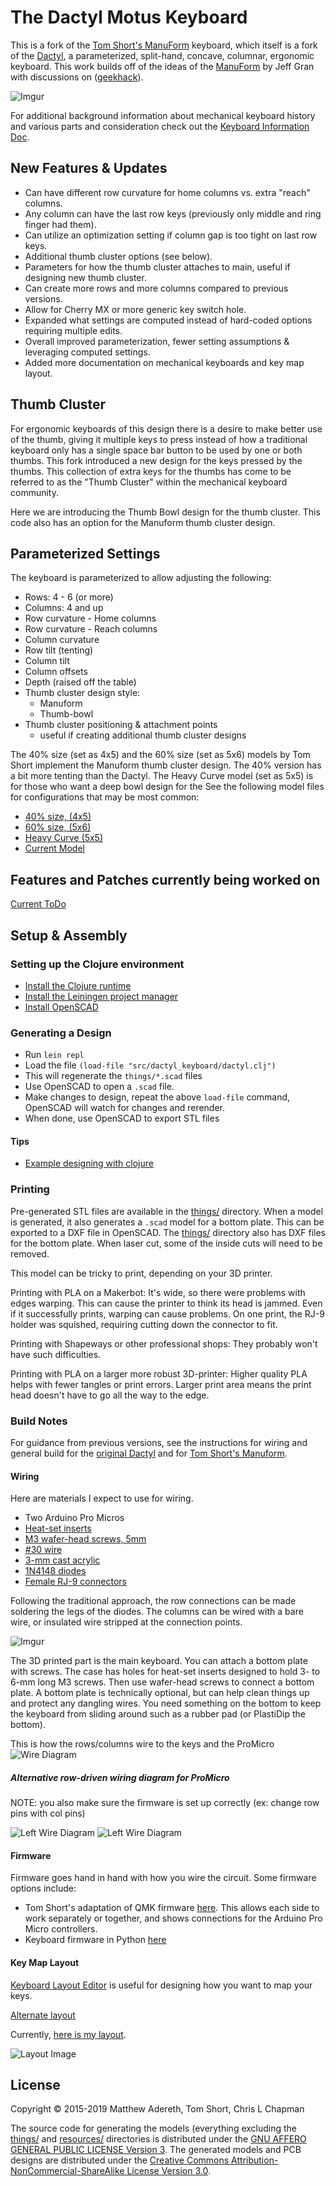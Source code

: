 # The Dactyl Motus Keyboard

This is a fork of the [Tom Short's ManuForm](https://github.com/tshort/dactyl-keyboard) keyboard, which itself is a fork of the [Dactyl](https://github.com/adereth/dactyl-keyboard), a parameterized, split-hand, concave, columnar, ergonomic keyboard. This work builds off of the ideas of the [ManuForm](https://github.com/jeffgran/ManuForm) by Jeff Gran with discussions on ([geekhack](https://geekhack.org/index.php?topic=46015.0)).

![Imgur](http://i.imgur.com/LdjEhrR.jpg)

For additional background information about mechanical keyboard history and various parts and consideration check out the [Keyboard Information Doc](doc/).

## New Features & Updates

* Can have different row curvature for home columns vs. extra "reach" columns.
* Any column can have the last row keys (previously only middle and ring finger had them).
* Can utilize an optimization setting if column gap is too tight on last row keys.
* Additional thumb cluster options (see below).
* Parameters for how the thumb cluster attaches to main, useful if designing new thumb cluster.
* Can create more rows and more columns compared to previous versions.
* Allow for Cherry MX or more generic key switch hole.
* Expanded what settings are computed instead of hard-coded options requiring multiple edits.
* Overall improved parameterization, fewer setting assumptions & leveraging computed settings.
* Added more documentation on mechanical keyboards and key map layout.

## Thumb Cluster

For ergonomic keyboards of this design there is a desire to make better use of the thumb, giving it multiple keys to press instead of how a traditional keyboard only has a single space bar button to be used by one or both thumbs.
This fork introduced a new design for the keys pressed by the thumbs. This collection of extra keys for the thumbs has come to be referred to as the "Thumb Cluster" within the mechanical keyboard community.

Here we are introducing the Thumb Bowl design for the thumb cluster. This code also has an option for the Manuform thumb cluster design.

## Parameterized Settings

The keyboard is parameterized to allow adjusting the following:

* Rows: 4 - 6 (or more)
* Columns: 4 and up
* Row curvature - Home columns
* Row curvature - Reach columns
* Column curvature
* Row tilt (tenting)
* Column tilt
* Column offsets
* Depth (raised off the table)
* Thumb cluster design style:
  * Manuform
  * Thumb-bowl
* Thumb cluster positioning & attachment points
  * useful if creating additional thumb cluster designs

The 40% size (set as 4x5) and the 60% size (set as 5x6) models by Tom Short implement the Manuform thumb cluster design. The 40% version has a bit more tenting than the Dactyl. The Heavy Curve model (set as 5x5) is for those who want a deep bowl design for the See the following model files for configurations that may be most common:

* [40% size, (4x5)](https://github.com/SeattleChris/dactyl-keyboard/blob/master/things/right-4x5.stl)
* [60% size, (5x6)](https://github.com/SeattleChris/dactyl-keyboard/blob/master/things/right-5x6.stl)
* [Heavy Curve (5x5)](https://github.com/SeattleChris/dactyl-keyboard/blob/master/things/heavy-curve-5x5.stl)
* [Current Model](https://github.com/SeattleChris/dactyl-keyboard/blob/master/things/chris/right.stl)

## Features and Patches currently being worked on

[Current ToDo](src/dactyl_keyboard/todo.md)

## Setup & Assembly

### Setting up the Clojure environment

* [Install the Clojure runtime](https://clojure.org)
* [Install the Leiningen project manager](http://leiningen.org/)
* [Install OpenSCAD](http://www.openscad.org/)

### Generating a Design

* Run `lein repl`
* Load the file `(load-file "src/dactyl_keyboard/dactyl.clj")`
* This will regenerate the `things/*.scad` files
* Use OpenSCAD to open a `.scad` file.
* Make changes to design, repeat the above `load-file` command, OpenSCAD will watch for changes and rerender.
* When done, use OpenSCAD to export STL files

#### Tips

* [Example designing with clojure](http://adereth.github.io/blog/2014/04/09/3d-printing-with-clojure/)

### Printing

Pre-generated STL files are available in the [things/](things/) directory.
When a model is generated, it also generates a `.scad` model for a bottom plate.
This can be exported to a DXF file in OpenSCAD.
The [things/](things/) directory also has DXF files for the bottom plate.
When laser cut, some of the inside cuts will need to be removed.

This model can be tricky to print, depending on your 3D printer.

Printing with PLA on a Makerbot:
It's wide, so there were problems with edges warping.
This can cause the printer to think its head is jammed.
Even if it successfully prints, warping can cause problems.
On one print, the RJ-9 holder was squished, requiring cutting down the connector to fit.

Printing with Shapeways or other professional shops:
They probably won't have such difficulties.

Printing with PLA on a larger more robust 3D-printer:
Higher quality PLA helps with fewer tangles or print errors.
Larger print area means the print head doesn't have to go all the way to the edge.

### Build Notes

For guidance from previous versions, see the instructions for wiring and general build for the [original Dactyl](/guide/) and for [Tom Short's Manuform](/manuform/).

#### Wiring

Here are materials I expect to use for wiring.

* Two Arduino Pro Micros
* [Heat-set inserts](https://www.mcmaster.com/#94180a331/=16yfrx1)
* [M3 wafer-head screws, 5mm](http://www.metricscrews.us/index.php?main_page=product_info&cPath=155_185&products_id=455)
* [#30 wire](https://www.amazon.com/dp/B07BLZ333V/)
* [3-mm cast acrylic](http://www.mcmaster.com/#acrylic/=144mfom)
* [1N4148 diodes](https://www.amazon.com/gp/product/B00LQPY0Y0)
* [Female RJ-9 connectors](https://www.amazon.com/gp/product/B01HU7BVDU/)

Following the traditional approach, the row connections can be made soldering the legs of the diodes. The columns can be wired with a bare wire, or insulated wire stripped at the connection points.

![Imgur](http://i.imgur.com/7kPvSgg.jpg)

The 3D printed part is the main keyboard.
You can attach a bottom plate with screws.
  The case has holes for heat-set inserts designed to hold 3- to 6-mm long M3 screws.
  Then use wafer-head screws to connect a bottom plate.
A bottom plate is technically optional, but can help clean things up and protect any dangling wires.
You need something on the bottom to keep the keyboard from sliding around such as a rubber pad (or PlastiDip the bottom).

This is how the rows/columns wire to the keys and the ProMicro
![Wire Diagram](https://docs.google.com/drawings/d/1s9aAg5bXBrhtb6Xw-sGOQQEndRNOqpBRyUyHkgpnSps/pub?w=1176&h=621)

##### Alternative row-driven wiring diagram for ProMicro

NOTE: you also make sure the firmware is set up correctly (ex: change row pins with col pins)

![Left Wire Diagram](/resources/dactyl_manuform_left_wire_diagram.png)
![Left Wire Diagram](/resources/dactyl_manuform_right_wire_diagram.png)

#### Firmware

Firmware goes hand in hand with how you wire the circuit. Some firmware options include:

* Tom Short's adaptation of QMK firmware [here](https://github.com/tshort/qmk_firmware/tree/master/keyboards/dactyl-manuform). This allows each side to work separately or together, and shows connections for the Arduino Pro Micro controllers.
* Keyboard firmware in Python [here](https://github.com/KMKfw/kmk_firmware)

#### Key Map Layout

[Keyboard Layout Editor](http://www.keyboard-layout-editor.com) is useful for designing how you want to map your keys.

[Alternate layout](http://www.keyboard-layout-editor.com/#/gists/3d6424e0f58ad46f2020e55a03afcecd)

Currently, [here is my layout](http://www.keyboard-layout-editor.com/#/gists/47ad964ab133479c8171956357e286ae).

![Layout Image](doc/kb-6col-5row-a.png)

## License

Copyright © 2015-2019 Matthew Adereth, Tom Short, Chris L Chapman

The source code for generating the models (everything excluding the [things/](things/) and [resources/](resources/) directories is distributed under the [GNU AFFERO GENERAL PUBLIC LICENSE Version 3](LICENSE).  The generated models and PCB designs are distributed under the [Creative Commons Attribution-NonCommercial-ShareAlike License Version 3.0](LICENSE-models).
